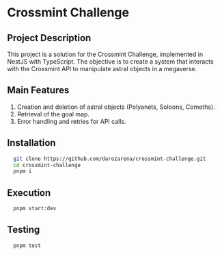 # Crossmint Challenge

## Project Description

This project is a solution for the Crossmint Challenge, implemented in NestJS with TypeScript. The objective is to create a system that interacts with the Crossmint API to manipulate astral objects in a megaverse.

## Main Features

1. Creation and deletion of astral objects (Polyanets, Soloons, Comeths).
2. Retrieval of the goal map.
3. Error handling and retries for API calls.

## Installation

```bash
  git clone https://github.com/darozarena/crossmint-challenge.git
  cd crossmint-challenge
  pnpm i
```

## Execution

```bash
  pnpm start:dev
```

## Testing

```bash
  pnpm test
```
